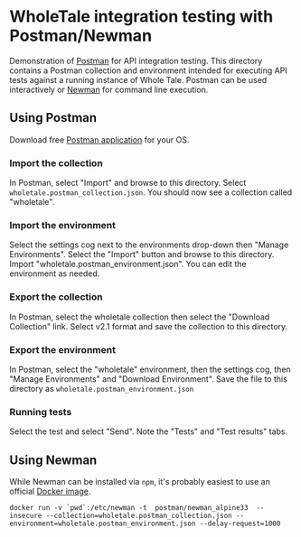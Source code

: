 # WholeTale integration testing with Postman/Newman

Demonstration of [Postman](https://www.getpostman.com/) for API integration testing. This directory contains a Postman collection and environment intended for executing API tests against a running instance of Whole Tale.  Postman can be used interactively or [Newman](https://www.getpostman.com/docs/postman/collection_runs/command_line_integration_with_newman) for command line execution.

## Using Postman

Download free [Postman application](https://www.getpostman.com/) for your OS.

### Import the collection

In Postman, select "Import" and browse to this directory. Select ``wholetale.postman_collection.json``. You should now see a collection called "wholetale".

### Import the environment
Select the settings cog next to the environments drop-down then "Manage Environments". Select the "Import" button and browse to this directory. Import "wholetale.postman_environment.json".  You can edit the environment as needed.

### Export the collection
In Postman, select the wholetale collection then select the "Download Collection" link. Select v2.1 format and save the collection to this directory.

### Export the environment
In Postman, select the "wholetale" environment, then the settings cog, then "Manage Environments" and "Download Environment". Save the file to this directory as ``wholetale.postman_environment.json``


### Running tests
Select the test and select "Send".  Note the "Tests" and "Test results" tabs.


## Using Newman
While Newman can be installed via ``npm``, it's probably easiest to use an
official [Docker image](https://hub.docker.com/r/postman/newman_alpine33/).

```
docker run -v `pwd`:/etc/newman -t  postman/newman_alpine33  --insecure --collection=wholetale.postman_collection.json --environment=wholetale.postman_environment.json --delay-request=1000

```
